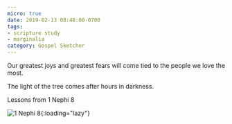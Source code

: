 ```yaml
---
micro: true
date: 2019-02-13 08:48:00-0700
tags:
- scripture study
- marginalia
category: Gospel Sketcher
---
```


Our greatest joys and greatest fears will come tied to the people we love the most.

The light of the tree comes after hours in darkness.

Lessons from 1 Nephi 8

![1 Nephi 8](https://media.bennorris.org/images/gospelsketcher/uploads/2019/0967739579.jpg){:loading="lazy"}